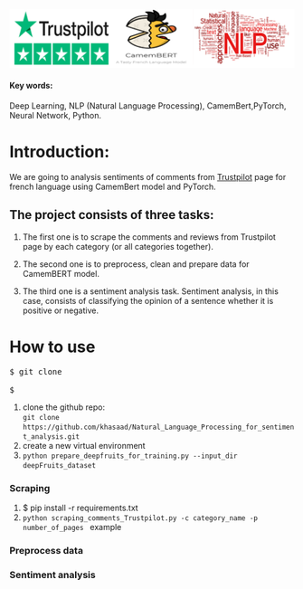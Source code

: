 <img src = 'https://github.com/khasaad/Natural_Language_Processing_for_sentiment_analysis/blob/main/images/logo.PNG'>

#### Key words: 
Deep Learning, NLP (Natural Language Processing), CamemBert,PyTorch, Neural Network, Python.

# Introduction:

We are going to analysis sentiments of comments from <a href = 'https://www.trustpilot.com/'>Trustpilot</a> page for french language using CamemBert model and PyTorch. 

## The project consists of three tasks:

1. The first one is to scrape the comments and reviews from Trustpilot page by each category (or all categories together). 

2. The second one is to preprocess, clean and prepare data for CamemBERT model.

3. The third one is a sentiment analysis task. Sentiment analysis, in this case, consists of classifying the opinion of a sentence whether it is positive or negative.

# How to use
<pre>$ git clone

$ </pre>

<ol>
<li>clone the github repo:<br><code>git clone https://github.com/khasaad/Natural_Language_Processing_for_sentiment_analysis.git</code></li>
<li>create a new virtual environment</li>
<li><code>python prepare_deepfruits_for_training.py --input_dir deepFruits_dataset</code></li>
</ol>

### Scraping 
<ol>
<li>$ pip install -r requirements.txt</li>
<li><code>python scraping_comments_Trustpilot.py -c category_name -p number_of_pages </code>
  example</li>
</ol>

### Preprocess data

### Sentiment analysis
